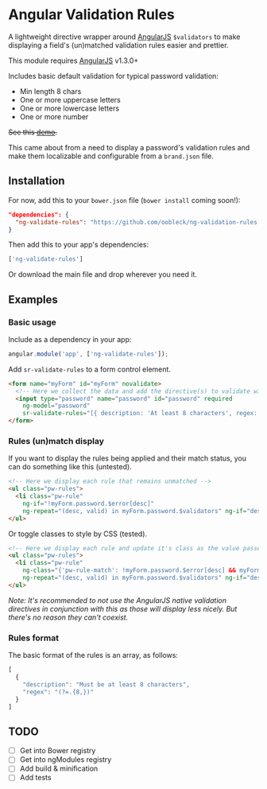 Angular Validation Rules
========================

A lightweight directive wrapper around [AngularJS](http://www.angularjs.org) `$validators` to make displaying a field's (un)matched validation rules easier and prettier.

This module requires [AngularJS](http://www.angularjs.org) v1.3.0+

Includes basic default validation for typical password validation:

- Min length 8 chars
- One or more uppercase letters
- One or more lowercase letters
- One or more number

~~See this [demo](#TBD).~~

This came about from a need to display a password's validation rules and make them localizable and configurable from a `brand.json` file.

## Installation

For now, add this to your `bower.json` file (`bower install` coming soon!):

```json
"dependencies": {
  "ng-validate-rules": "https://github.com/oobleck/ng-validation-rules.git"
}
```

Then add this to your app's dependencies:

```js
['ng-validate-rules']
```

Or download the main file and drop wherever you need it.

## Examples

### Basic usage

Include as a dependency in your app:
```js
angular.module('app', ['ng-validate-rules']);
```

Add `sr-validate-rules` to a form control element.

```html
<form name="myForm" id="myForm" novalidate>
  <!-- Here we collect the data and add the directive(s) to validate with -->
  <input type="password" name="password" id="password" required
    ng-model="password"
    sr-validate-rules="[{ description: 'At least 8 characters', regex: '(?=.{8,})' }]">
</form>
```

### Rules (un)match display

If you want to display the rules being applied and their match status, you can do something like this (untested).

```html
<!-- Here we display each rule that remains unmatched -->
<ul class="pw-rules">
  <li class="pw-rule"
    ng-if="!myForm.password.$error[desc]"
    ng-repeat="(desc, valid) in myForm.password.$validators" ng-if="desc !== 'required'">{{::desc}}</li>
</ul>
```

Or toggle classes to style by CSS (tested).

```html
<!-- Here we display each rule and update it's class as the value passes or fails -->
<ul class="pw-rules">
  <li class="pw-rule"
    ng-class="{'pw-rule-match': !myForm.password.$error[desc] && myForm.password.$dirty}"
    ng-repeat="(desc, valid) in myForm.password.$validators" ng-if="desc !== 'required'">{{::desc}}</li>
</ul>
```

*Note: It's recommended to not use the AngularJS native validation directives in conjunction with this as those will display less nicely. But there's no reason they can't coexist.*

### Rules format

The basic format of the rules is an array, as follows:

```js
[
  {
    "description": "Must be at least 8 characters",
    "regex": "(?=.{8,})"
  }
]
```

## TODO

- [ ] Get into Bower registry
- [ ] Get into ngModules registry
- [ ] Add build & minification
- [ ] Add tests